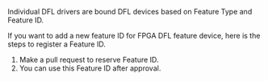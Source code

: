 Individual DFL drivers are bound DFL devices based on Feature Type and Feature ID.

If you want to add a new feature ID for FPGA DFL feature device, here is the
steps to register a Feature ID.
1. Make a pull request to reserve Feature ID.
2. You can use this Feature ID after approval.

